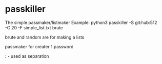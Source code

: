 # passkiller
The simple passmaker/listmaker
Example: python3 passkiller -S git:hub:512 -C 20 -F simple_list.txt brute

brute and random are for making a lists

passmaker for creater 1 password

: - used as separation
